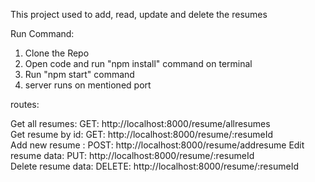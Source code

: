 This project used to add, read, update and delete the resumes

Run Command:

1. Clone the Repo    
2. Open code and run "npm install" command on terminal    
3. Run "npm start" command   
4. server runs on mentioned port


routes:

Get all resumes: GET: http://localhost:8000/resume/allresumes    
Get resume by id: GET: http://localhost:8000/resume/:resumeId                                                                                                        
Add new resume : POST: http://localhost:8000/resume/addresume
Edit resume data: PUT: http://localhost:8000/resume/:resumeId                                                                                                              
Delete resume data: DELETE: http://localhost:8000/resume/:resumeId                                                                           
